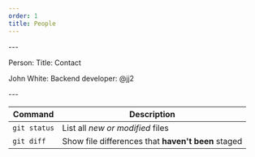 ```yaml
---
order: 1
title: People
---
```


\---

Person: Title: Contact

John White: Backend developer: @jj2

\---

| Command | Description |
| --- | --- |
| `git status` | List all *new or modified* files |
| `git diff` | Show file differences that **haven't been** staged |


